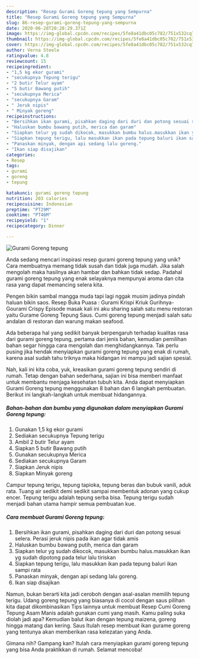 ```yaml
---
description: "Resep Gurami Goreng tepung yang Sempurna"
title: "Resep Gurami Goreng tepung yang Sempurna"
slug: 86-resep-gurami-goreng-tepung-yang-sempurna
date: 2020-06-28T20:28:29.371Z
image: https://img-global.cpcdn.com/recipes/5fe8a41dbc05c782/751x532cq70/gurami-goreng-tepung-foto-resep-utama.jpg
thumbnail: https://img-global.cpcdn.com/recipes/5fe8a41dbc05c782/751x532cq70/gurami-goreng-tepung-foto-resep-utama.jpg
cover: https://img-global.cpcdn.com/recipes/5fe8a41dbc05c782/751x532cq70/gurami-goreng-tepung-foto-resep-utama.jpg
author: Verna Steele
ratingvalue: 4.8
reviewcount: 15
recipeingredient:
- "1,5 kg ekor gurami"
- "secukupnya Tepung terigu"
- "2 butir Telur ayam"
- "5 butir Bawang putih"
- "secukupnya Merica"
- "secukupnya Garam"
- " Jeruk nipis"
- " Minyak goreng"
recipeinstructions:
- "Bersihkan ikan gurami, pisahkan daging dari duri dan potong sesuai selera. Perasi jeruk nipis pada ikan agar tidak amis"
- "Haluskan bumbu bawang putih, merica dan garam"
- "Siapkan telur yg sudah dikocok, masukkan bumbu halus.masukkan ikan yg sudah dipotong pada telur lalu tiriskan"
- "Siapkan tepung terigu, lalu masukkan ikan pada tepung baluri ikan sampi rata"
- "Panaskan minyak, dengan api sedang lalu goreng."
- "Ikan siap disajikan"
categories:
- Resep
tags:
- gurami
- goreng
- tepung

katakunci: gurami goreng tepung 
nutrition: 203 calories
recipecuisine: Indonesian
preptime: "PT29M"
cooktime: "PT46M"
recipeyield: "1"
recipecategory: Dinner

---
```



![Gurami Goreng tepung](https://img-global.cpcdn.com/recipes/5fe8a41dbc05c782/751x532cq70/gurami-goreng-tepung-foto-resep-utama.jpg)

Anda sedang mencari inspirasi resep gurami goreng tepung yang unik? Cara membuatnya memang tidak susah dan tidak juga mudah. Jika salah mengolah maka hasilnya akan hambar dan bahkan tidak sedap. Padahal gurami goreng tepung yang enak selayaknya mempunyai aroma dan cita rasa yang dapat memancing selera kita.

Pengen bikin sambal mangga muda tapi lagi nggak musim jadinya pindah haluan bikin saos. Resep Buka Puasa : Gurami Krispi Kriuk Gurihnya- Gourami Crispy Episode masak kali ini aku sharing salah satu menu restoran yaitu Gurame Goreng Tepung Saus. Cumi goreng tepung menjadi salah satu andalan di restoran dan warung makan seafood.

Ada beberapa hal yang sedikit banyak berpengaruh terhadap kualitas rasa dari gurami goreng tepung, pertama dari jenis bahan, kemudian pemilihan bahan segar hingga cara mengolah dan menghidangkannya. Tak perlu pusing jika hendak menyiapkan gurami goreng tepung yang enak di rumah, karena asal sudah tahu triknya maka hidangan ini mampu jadi sajian spesial.


Nah, kali ini kita coba, yuk, kreasikan gurami goreng tepung sendiri di rumah. Tetap dengan bahan sederhana, sajian ini bisa memberi manfaat untuk membantu menjaga kesehatan tubuh kita. Anda dapat menyiapkan Gurami Goreng tepung menggunakan 8 bahan dan 6 langkah pembuatan. Berikut ini langkah-langkah untuk membuat hidangannya.

<!--inarticleads1-->

##### Bahan-bahan dan bumbu yang digunakan dalam menyiapkan Gurami Goreng tepung:

1. Gunakan 1,5 kg ekor gurami
1. Sediakan secukupnya Tepung terigu
1. Ambil 2 butir Telur ayam
1. Siapkan 5 butir Bawang putih
1. Gunakan secukupnya Merica
1. Sediakan secukupnya Garam
1. Siapkan  Jeruk nipis
1. Siapkan  Minyak goreng


Campur tepung terigu, tepung tapioka, tepung beras dan bubuk vanili, aduk rata. Tuang air sedikit demi sedikit sampai membentuk adonan yang cukup encer. Tepung terigu adalah tepung serba bisa. Tepung terigu sudah menjadi bahan utama hampir semua pembuatan kue. 

<!--inarticleads2-->

##### Cara membuat Gurami Goreng tepung:

1. Bersihkan ikan gurami, pisahkan daging dari duri dan potong sesuai selera. Perasi jeruk nipis pada ikan agar tidak amis
1. Haluskan bumbu bawang putih, merica dan garam
1. Siapkan telur yg sudah dikocok, masukkan bumbu halus.masukkan ikan yg sudah dipotong pada telur lalu tiriskan
1. Siapkan tepung terigu, lalu masukkan ikan pada tepung baluri ikan sampi rata
1. Panaskan minyak, dengan api sedang lalu goreng.
1. Ikan siap disajikan


Namun, bukan berarti kita jadi ceroboh dengan asal-asalan memilih tepung terigu. Udang goreng tepung yang biasanya di cocol dengan saus pilihan kita dapat dikombinasikan Tips lainnya untuk membuat Resep Cumi Goreng Tepung Asam Manis adalah gunakan cumi yang masih. Kamu paling suka diolah jadi apa? Kemudian balut ikan dengan tepung maizena, goreng hingga matang dan kering. Saus Itulah resep membuat ikan gurame goreng yang tentunya akan memberikan rasa kelezatan yang Anda. 

Gimana nih? Gampang kan? Itulah cara menyiapkan gurami goreng tepung yang bisa Anda praktikkan di rumah. Selamat mencoba!
